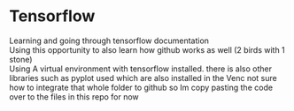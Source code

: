 # Tensorflow
Learning and going through tensorflow documentation   
Using this opportunity to also learn how github works as well (2 birds with 1 stone)  
Using A virtual environment with tensorflow installed. there is also other libraries such as pyplot used which are also installed in the Venc not sure how to integrate that whole folder to github so Im copy pasting the code over to the files in this repo for now
